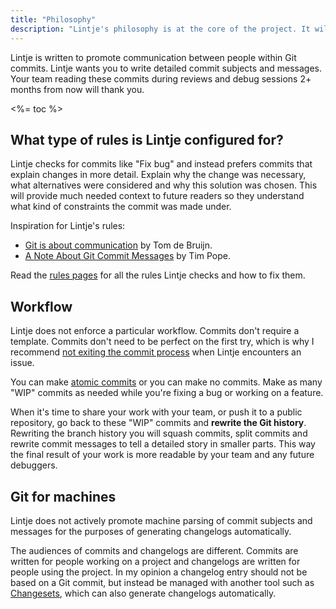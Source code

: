 ```yaml
---
title: "Philosophy"
description: "Lintje's philosophy is at the core of the project. It will improve your team's communication and make the project Git history useful to everyone."
---
```


Lintje is written to promote communication between people within Git commits. Lintje wants you to write detailed commit subjects and messages. Your team reading these commits during reviews and debug sessions 2+ months from now will thank you.

<%= toc %>

## What type of rules is Lintje configured for?

Lintje checks for commits like "Fix bug" and instead prefers commits that explain changes in more detail. Explain why the change was necessary, what alternatives were considered and why this solution was chosen. This will provide much needed context to future readers so they understand what kind of constraints the commit was made under.

Inspiration for Lintje's rules:

- [Git is about communication](https://tomdebruijn.com/posts/git-is-about-communication/) by Tom de Bruijn.
- [A Note About Git Commit Messages](https://tbaggery.com/2008/04/19/a-note-about-git-commit-messages.html) by Tim Pope.

Read the [rules pages](/docs/rules/) for all the rules Lintje checks and how to fix them.

## Workflow

Lintje does not enforce a particular workflow. Commits don't require a template. Commits don't need to be perfect on the first try, which is why I recommend [not exiting the commit process](/docs/git-hooks/#validation-without-exiting-the-commit) when Lintje encounters an issue.

You can make [atomic commits](https://en.wikipedia.org/wiki/Atomic_commit) or you can make no commits. Make as many "WIP" commits as needed while you're fixing a bug or working on a feature.

When it's time to share your work with your team, or push it to a public repository, go back to these "WIP" commits and __rewrite the Git history__. Rewriting the branch history you will squash commits, split commits and rewrite commit messages to tell a detailed story in smaller parts. This way the final result of your work is more readable by your team and any future debuggers.

## Git for machines

Lintje does not actively promote machine parsing of commit subjects and messages for the purposes of generating changelogs automatically.

The audiences of commits and changelogs are different. Commits are written for people working on a project and changelogs are written for people using the project. In my opinion a changelog entry should not be based on a Git commit, but instead be managed with another tool such as [Changesets](https://github.com/changesets/changesets), which can also generate changelogs automatically.
